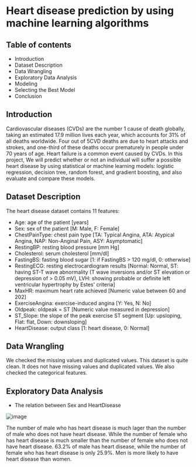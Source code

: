 # Heart disease prediction by using machine learning algorithms

## Table of contents
* Introduction
* Dataset Description
* Data Wrangling
* Exploratory Data Analysis
* Modeling
* Selecting the Best Model
* Conclusion

## Introduction

Cardiovascular diseases (CVDs) are the number 1 cause of death globally, taking an estimated 17.9 million lives each year, which accounts for 31% of all deaths worldwide. Four out of 5CVD deaths are due to heart attacks and strokes, and one-third of these deaths occur prematurely in people under 70 years of age. Heart failure is a common event caused by CVDs. In this project, We will predict whether or not an individual will suffer a possible heart disease by using statistical or machine learning models: logistic regression, decision tree, random forest, and gradient boosting, and also evaluate and compare these models.

## Dataset Description

The heart disease dataset contains 11 features:
* Age: age of the patient [years]
* Sex: sex of the patient [M: Male, F: Female]
* ChestPainType: chest pain type [TA: Typical Angina, ATA: Atypical Angina, NAP: Non-Anginal Pain, ASY: Asymptomatic]
* RestingBP: resting blood pressure [mm Hg]
* Cholesterol: serum cholesterol [mm/dl]
* FastingBS: fasting blood sugar [1: if FastingBS > 120 mg/dl, 0: otherwise]
* RestingECG: resting electrocardiogram results [Normal: Normal, ST: having ST-T wave abnormality (T wave inversions and/or ST elevation or depression of > 0.05 mV), LVH: showing probable or definite left ventricular hypertrophy by Estes' criteria]
* MaxHR: maximum heart rate achieved [Numeric value between 60 and 202]
* ExerciseAngina: exercise-induced angina [Y: Yes, N: No]
* Oldpeak: oldpeak = ST [Numeric value measured in depression]
* ST_Slope: the slope of the peak exercise ST segment [Up: upsloping, Flat: flat, Down: downsloping]
* HeartDisease: output class [1: heart disease, 0: Normal]

## Data Wrangling

We checked the missing values and duplicated values. This dataset is quite clean. It does not have missing values and duplicated values. We also checked the categorical features.

## Exploratory Data Analysis

* The relation between Sex and HeartDisease

![image](https://user-images.githubusercontent.com/115129335/218932215-25af18e7-837c-4ef6-86ff-cfe8b158c94b.png)

The number of male who has heart disease is much lager than the number of male who does not have heart disease. While the number of female who has heart disease is much smaller than the number of female who does not have heart disease. 63.2% of male has heart disease, while the number of female who has heart disease is only 25.9%. Men is more likely to have heart disease than women.
